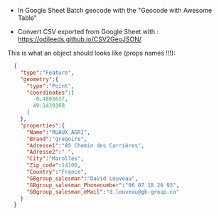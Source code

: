 - In Google Sheet Batch geocode with the "Geocode with Awesome Table"

- Convert CSV exported from Google Sheet with :
https://odileeds.github.io/CSV2GeoJSON/


This is what an object should looks like (props names !!!):
```json
  {
    "type":"Feature",
    "geometry":{
      "type":"Point",
      "coordinates":[
        -0.4893637,
        49.1439168
      ]
    },
    "properties":{
      "Name":"RUAUX AGRI",
      "Brand":"gregoire",
      "Adresse1":"85 Chemin des Carrières",
      "Adresse2":" ",
      "City":"Marolles",
      "Zip_code":14100,
      "Country":"France",
      "GBgroup_salesman":"David Louveau",
      "GBgroup_salesman_Phonenumber":"06 07 18 26 93",
      "GBgroup_salesman_eMail":"d.louveau@gb-group.co"
    }
  }
```
